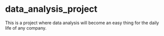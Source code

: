 # data_analysis_project
This is a project where data analysis will become an easy thing for the daily life of any company.
